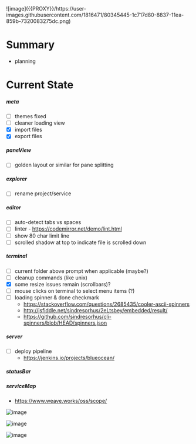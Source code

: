 <!-- no-select -->
<h1 style="display:none"></h1>
![image]({{PROXY}}/https://user-images.githubusercontent.com/1816471/80345445-1c717d80-8837-11ea-859b-7320083275dc.png)

Summary
=======

  - planning


Current State
=============

##### meta
  - [ ] themes fixed
  - [ ] cleaner loading view
  - [X] import files
  - [X] export files

##### paneView
  - [ ] golden layout or similar for pane splitting

##### explorer
  - [ ] rename project/service

##### editor
  - [ ] auto-detect tabs vs spaces
  - [ ] linter - https://codemirror.net/demo/lint.html
  - [ ] show 80 char limit line
  - [ ] scrolled shadow at top to indicate file is scrolled down

##### terminal
  - [ ] current folder above prompt when applicable (maybe?)
  - [ ] cleanup commands (like unix)
  - [X] some resize issues remain (scrollbars)?
  - [ ] mouse clicks on terminal to select menu items (?)
  - [ ] loading spinner & done checkmark
    - https://stackoverflow.com/questions/2685435/cooler-ascii-spinners
    - http://jsfiddle.net/sindresorhus/2eLtsbey/embedded/result/
    - https://github.com/sindresorhus/cli-spinners/blob/HEAD/spinners.json

##### server
  - [ ] deploy pipeline
    - https://jenkins.io/projects/blueocean/

##### statusBar

##### serviceMap
  - https://www.weave.works/oss/scope/

![image]({{PROXY}}/https://user-images.githubusercontent.com/1816471/80345923-f7c9d580-8837-11ea-8075-eac69e0c758f.png)

![image]({{PROXY}}/https://user-images.githubusercontent.com/1816471/80346127-3eb7cb00-8838-11ea-909b-03a2d5666769.png)

![image]({{PROXY}}/https://user-images.githubusercontent.com/1816471/80346256-76267780-8838-11ea-9d82-b20fc303944a.png)

<style>
  #container p:first-child img {
    filter: hue-rotate(377deg) contrast(1.25) saturate(4);
  }
  #container p:nth-child(18) img {
    filter: hue-rotate(53deg) contrast(1.25) saturate(5);
  }
  #container p:nth-child(19) img {
    filter: hue-rotate(0deg) contrast(1.25) saturate(7);
  }
  #container p:nth-child(20) img {
    filter: hue-rotate(132deg) contrast(1.25) saturate(4);
  }
</style>